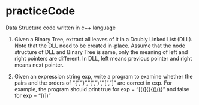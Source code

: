 practiceCode
============
Data Structure code written in c++ language

1. Given a Binary Tree, extract all leaves of it in a Doubly Linked List (DLL). Note that the DLL need to be created in-place. Assume that the node structure of DLL and Binary Tree is same, only the meaning of left and right pointers are different. In DLL, left means previous pointer and right means next pointer.

2. Given an expression string exp, write a program to examine whether the pairs and the orders of “{“,”}”,”(“,”)”,”[“,”]” are correct in exp. For example, the program should print true for exp = “[()]{}{[()()]()}” and false for exp = “[(])”

